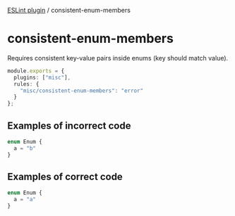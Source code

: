 [ESLint plugin](https://ilyub.github.io/eslint-plugin-misc/) / consistent-enum-members

# consistent-enum-members

Requires consistent key-value pairs inside enums (key should match value).

```ts
module.exports = {
  plugins: ["misc"],
  rules: {
    "misc/consistent-enum-members": "error"
  }
};
```

## Examples of incorrect code

```ts
enum Enum {
  a = "b"
}
```

## Examples of correct code

```ts
enum Enum {
  a = "a"
}
```
